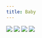 ```yaml
---
title: Baby
---
```


![](/images/verse-and-stuff/part-2/baby1.png)
![](/images/verse-and-stuff/part-2/baby2.png)
![](/images/verse-and-stuff/part-2/baby3.png)
![](/images/verse-and-stuff/part-2/baby4.png)